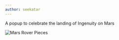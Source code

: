 ```yaml
---
author: seekatar
---
```

A popup to celebrate the landing of Ingenuity on Mars

![Mars Rover Pieces]({{site.baseurl}}/images/20210324_203906.jpg)

